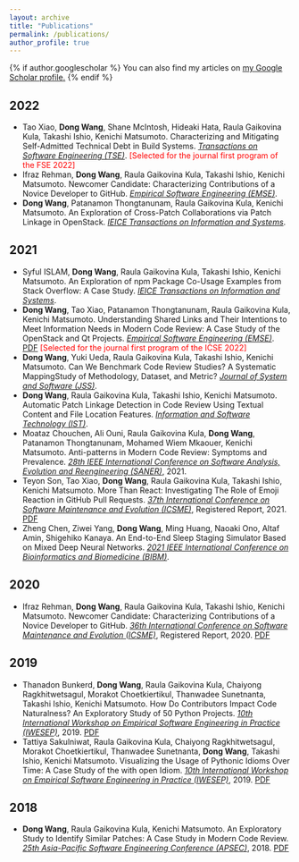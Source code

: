 ```yaml
---
layout: archive
title: "Publications"
permalink: /publications/
author_profile: true
---
```


{% if author.googlescholar %}
  You can also find my articles on <u><a href="{{author.googlescholar}}">my Google Scholar profile</a>.</u>
{% endif %}
## 2022
* Tao Xiao, **Dong Wang**, Shane McIntosh, Hideaki Hata, Raula Gaikovina Kula, Takashi Ishio, Kenichi Matsumoto. Characterizing and Mitigating Self-Admitted Technical Debt in Build Systems. <span style="text-decoration:underline;font-style: italic">Transactions on Software Engineering (TSE)</span>.  <span style="color:red">[Selected for the journal first program of the FSE 2022]</span>  
* Ifraz Rehman, **Dong Wang**, Raula Gaikovina Kula, Takashi Ishio, Kenichi Matsumoto. Newcomer Candidate: Characterizing Contributions of a Novice Developer to GitHub. <span style="text-decoration:underline;font-style: italic">Empirical Software Engineering (EMSE)</span>. 
* **Dong Wang**, Patanamon Thongtanunam, Raula Gaikovina Kula, Kenichi Matsumoto. An Exploration of Cross-Patch Collaborations via Patch Linkage in OpenStack. <span style="text-decoration:underline;font-style: italic">IEICE Transactions on Information and Systems</span>.
## 2021
* Syful ISLAM, **Dong Wang**, Raula Gaikovina Kula, Takashi Ishio, Kenichi Matsumoto. An Exploration of npm Package Co-Usage Examples from Stack Overflow: A Case Study. <span style="text-decoration:underline;font-style: italic">IEICE Transactions on Information and Systems</span>.
* **Dong Wang**, Tao Xiao, Patanamon Thongtanunam, Raula Gaikovina Kula, Kenichi Matsumoto. Understanding Shared Links and Their Intentions to Meet Information Needs in Modern Code Review: A Case Study of the OpenStack and Qt Projects. <span style="text-decoration:underline;font-style: italic">Empirical Software Engineering (EMSE)</span>. [PDF](https://link.springer.com/article/10.1007/s10664-021-09997-x) <span style="color:red">[Selected for the journal first program of the ICSE 2022]</span> 
* **Dong Wang**, Yuki Ueda, Raula Gaikovina Kula, Takashi Ishio, Kenichi Matsumoto. Can We Benchmark Code Review Studies? A Systematic MappingStudy of Methodology, Dataset, and Metric? <span style="text-decoration:underline;font-style: italic">Journal of System and Software (JSS)</span>. 
* **Dong Wang**, Raula Gaikovina Kula, Takashi Ishio, Kenichi Matsumoto. Automatic Patch Linkage Detection in Code Review Using Textual Content and File Location Features. <span style="text-decoration:underline;font-style: italic">Information and Software Technology (IST)</span>.
* Moataz Chouchen, Ali Ouni, Raula Gaikovina Kula, **Dong Wang**, Patanamon Thongtanunam, Mohamed Wiem Mkaouer, Kenichi Matsumoto. Anti-patterns in Modern Code Review: Symptoms and Prevalence. <span style="text-decoration:underline;font-style: italic">28th IEEE International Conference on Software Analysis, Evolution and Reengineering (SANER)</span>, 2021.
* Teyon Son, Tao Xiao, **Dong Wang**, Raula Gaikovina Kula, Takashi Ishio, Kenichi Matsumoto. More Than React: Investigating The Role of Emoji Reaction in GitHub Pull Requests. <span style="text-decoration:underline;font-style: italic">37th International Conference on Software Maintenance and Evolution (ICSME)</span>, Registered Report, 2021. [PDF](https://www.researchgate.net/publication/353995896_More_Than_React_Investigating_The_Role_of_EmojiReaction_in_GitHub_Pull_Requests)
* Zheng Chen, Ziwei Yang, **Dong Wang**, Ming Huang, Naoaki Ono, Altaf Amin, Shigehiko Kanaya. An End-to-End Sleep Staging Simulator Based on Mixed Deep Neural Networks. <span style="text-decoration:underline;font-style: italic">2021 IEEE International Conference on Bioinformatics and Biomedicine (BIBM)</span>. 

## 2020
* Ifraz Rehman, **Dong Wang**, Raula Gaikovina Kula, Takashi Ishio, Kenichi Matsumoto. Newcomer Candidate: Characterizing Contributions of a Novice Developer to GitHub. <span style="text-decoration:underline;font-style: italic">36th International Conference on Software Maintenance and Evolution (ICSME)</span>, Registered Report, 2020. [PDF](https://www.researchgate.net/publication/343498679_Newcomer_Candidate_Characterizing_Contributions_of_a_Novice_Developer_to_GitHub)

## 2019
* Thanadon Bunkerd, **Dong Wang**, Raula Gaikovina Kula, Chaiyong Ragkhitwetsagul, Morakot Choetkiertikul, Thanwadee Sunetnanta, Takashi Ishio, Kenichi Matsumoto. How Do Contributors Impact Code Naturalness? An Exploratory Study of 50 Python Projects. <span style="text-decoration:underline;font-style: italic">10th International Workshop on Empirical Software Engineering in Practice (IWESEP)</span>, 2019. [PDF](https://ieeexplore.ieee.org/document/8945084/)
* Tattiya Sakulniwat, Raula Gaikovina Kula, Chaiyong Ragkhitwetsagul, Morakot Choetkiertikul, Thanwadee Sunetnanta, **Dong Wang**, Takashi Ishio, Kenichi Matsumoto. Visualizing the Usage of Pythonic Idioms Over Time: A Case Study of the with open Idiom. <span style="text-decoration:underline;font-style: italic">10th International Workshop on Empirical Software Engineering in Practice (IWESEP)</span>, 2019. [PDF](https://cragkhit.github.io/publications/iwesep19_Tattiya.pdf)

## 2018

* **Dong Wang**, Raula Gaikovina Kula, Kenichi Matsumoto. An Exploratory Study to Identify Similar Patches: A Case Study in Modern Code Review. <span style="text-decoration:underline;font-style: italic">25th Asia-Pacific Software Engineering Conference (APSEC)</span>, 2018. [PDF](https://ieeexplore.ieee.org/document/8719469)
